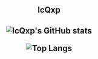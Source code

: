 <p align="center">
 <h2 align="center">IcQxp</h2>
</p>



<p align="center">
 <h2 align="center">
  
![IcQxp's GitHub stats](https://github-readme-stats.vercel.app/api?username=IcQxp\&show=reviews,discussions_started,discussions_answered,prs_merged,prs_merged_percentage\&show_icons=true\&title_color=ff34ff\&icon_color=79ff97\&text_color=9f9f9f\&bg_color=151515,fff\&border_color=34ffff\&hide_border=false\&theme=default\&border_radius=4.5)

![Top Langs](https://github-readme-stats.vercel.app/api/top-langs/?username=IcQxp\&layout=compact\&show_icons=true\&title_color=fff\&icon_color=79ff97\&text_color=9f9f9f\&bg_color=151515)
</h2>
</p>
<!--
**IcQxp/IcQxp** is a ✨ _special_ ✨ repository because its `README.md` (this file) appears on your GitHub profile.

Here are some ideas to get you started:

- 🔭 I’m currently working on ...
- 🌱 I’m currently learning ...
- 👯 I’m looking to collaborate on ...
- 🤔 I’m looking for help with ...
- 💬 Ask me about ...
- 📫 How to reach me: ...
- 😄 Pronouns: ...
- ⚡ Fun fact: ...
-->
